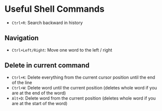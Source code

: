 Useful Shell Commands
=====================

* `Ctrl+R`: Search backward in history

## Navigation

* `Ctrl+Left/Right`: Move one word to the left / right

## Delete in current command

* `Ctrl+K`: Delete everything from the current cursor position until the end of the line
* `Ctrl+W`: Delete word until the current position (deletes whole word if you are at the end of the word)
* `Alt+D`: Delete word from the current position (deletes whole word if you are at the start of the word)
